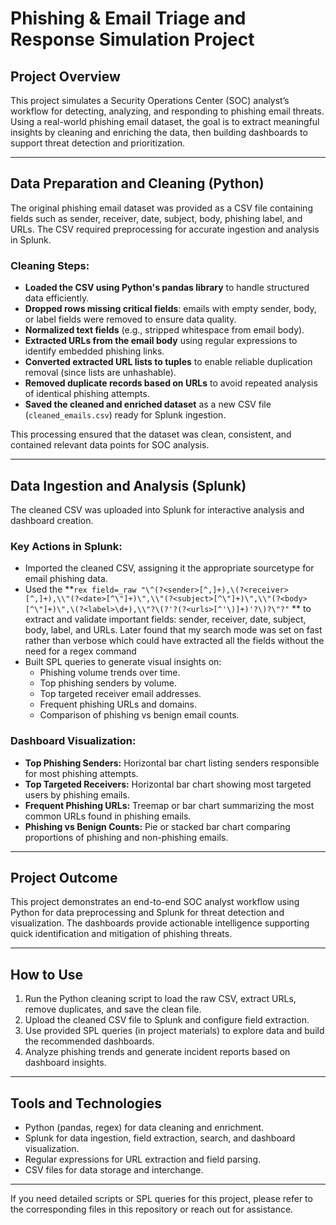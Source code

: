 # Phishing & Email Triage and Response Simulation Project

## Project Overview

This project simulates a Security Operations Center (SOC) analyst’s workflow for detecting, analyzing, and responding to phishing email threats. Using a real-world phishing email dataset, the goal is to extract meaningful insights by cleaning and enriching the data, then building dashboards to support threat detection and prioritization.

---

## Data Preparation and Cleaning (Python)

The original phishing email dataset was provided as a CSV file containing fields such as sender, receiver, date, subject, body, phishing label, and URLs. The CSV required preprocessing for accurate ingestion and analysis in Splunk.

### Cleaning Steps:

- **Loaded the CSV using Python's pandas library** to handle structured data efficiently.
- **Dropped rows missing critical fields**: emails with empty sender, body, or label fields were removed to ensure data quality.
- **Normalized text fields** (e.g., stripped whitespace from email body).
- **Extracted URLs from the email body** using regular expressions to identify embedded phishing links.
- **Converted extracted URL lists to tuples** to enable reliable duplication removal (since lists are unhashable).
- **Removed duplicate records based on URLs** to avoid repeated analysis of identical phishing attempts.
- **Saved the cleaned and enriched dataset** as a new CSV file (`cleaned_emails.csv`) ready for Splunk ingestion.

This processing ensured that the dataset was clean, consistent, and contained relevant data points for SOC analysis.

---

## Data Ingestion and Analysis (Splunk)

The cleaned CSV was uploaded into Splunk for interactive analysis and dashboard creation.

### Key Actions in Splunk:

- Imported the cleaned CSV, assigning it the appropriate sourcetype for email phishing data.
- Used the **`rex field=_raw "\^(?<sender>[^,]+),\(?<receiver>[^,]+),\\"(?<date>[^\"]+)\",\\"(?<subject>[^\"]+)\",\\"(?<body>[^\"]+)\",\(?<label>\d+),\\"?\(?'?(?<urls>[^'\)]+)'?\)?\"?"` ** to extract and validate important fields: sender, receiver, date, subject, body, label, and URLs. Later found that my search mode was set on fast rather than verbose which could have extracted all the fields without the need for a regex command
- Built SPL queries to generate visual insights on:
  - Phishing volume trends over time.
  - Top phishing senders by volume.
  - Top targeted receiver email addresses.
  - Frequent phishing URLs and domains.
  - Comparison of phishing vs benign email counts.

### Dashboard Visualization:

- **Top Phishing Senders:** Horizontal bar chart listing senders responsible for most phishing attempts.
- **Top Targeted Receivers:** Horizontal bar chart showing most targeted users by phishing emails.
- **Frequent Phishing URLs:** Treemap or bar chart summarizing the most common URLs found in phishing emails.
- **Phishing vs Benign Counts:** Pie or stacked bar chart comparing proportions of phishing and non-phishing emails.

---

## Project Outcome

This project demonstrates an end-to-end SOC analyst workflow using Python for data preprocessing and Splunk for threat detection and visualization. The dashboards provide actionable intelligence supporting quick identification and mitigation of phishing threats.

---

## How to Use

1. Run the Python cleaning script to load the raw CSV, extract URLs, remove duplicates, and save the clean file.
2. Upload the cleaned CSV file to Splunk and configure field extraction.
3. Use provided SPL queries (in project materials) to explore data and build the recommended dashboards.
4. Analyze phishing trends and generate incident reports based on dashboard insights.

---

## Tools and Technologies

- Python (pandas, regex) for data cleaning and enrichment.
- Splunk for data ingestion, field extraction, search, and dashboard visualization.
- Regular expressions for URL extraction and field parsing.
- CSV files for data storage and interchange.

---

If you need detailed scripts or SPL queries for this project, please refer to the corresponding files in this repository or reach out for assistance.
